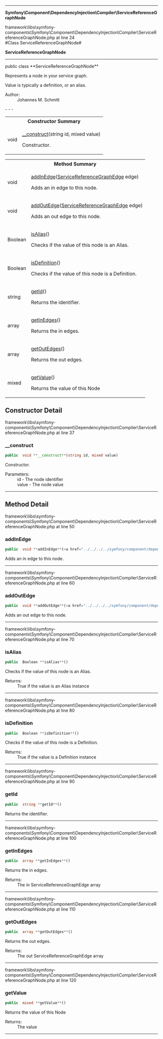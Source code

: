 - - -

**Symfony\Component\DependencyInjection\Compiler\ServiceReferenceGraphNode**
<div class="location">framework\libs\symfony-components\Symfony\Component\DependencyInjection\Compiler\ServiceReferenceGraphNode.php at line 24</div>
#Class ServiceReferenceGraphNode#

**ServiceReferenceGraphNode**


- - -

<p class="signature">public  class **ServiceReferenceGraphNode**</p>

<div class="comment" id="overview_description"><p>Represents a node in your service graph.</p><p>Value is typically a definition, or an alias.</p></div>

<dl>
<dt>Author:</dt>
<dd>Johannes M. Schmitt <schmittjoh@gmail.com></dd>
</dl>
- - -

<table id="summary_constructor">
<tr><th colspan="2">Constructor Summary</th></tr>
<tr>
<td class="type"> void</td>
<td class="description"><p class="name"><a href="#__construct">__construct</a>(string id, mixed value)</p><p class="description">Constructor.</p></td>
</tr>
</table>

<table id="summary_method">
<tr><th colspan="2">Method Summary</th></tr>
<tr>
<td class="type"> void</td>
<td class="description"><p class="name"><a href="#addInEdge">addInEdge</a>(<a href="../../../../symfony/component/dependencyinjection/compiler/servicereferencegraphedge.html">ServiceReferenceGraphEdge</a> edge)</p><p class="description">Adds an in edge to this node.</p></td>
</tr>
<tr>
<td class="type"> void</td>
<td class="description"><p class="name"><a href="#addOutEdge">addOutEdge</a>(<a href="../../../../symfony/component/dependencyinjection/compiler/servicereferencegraphedge.html">ServiceReferenceGraphEdge</a> edge)</p><p class="description">Adds an out edge to this node.</p></td>
</tr>
<tr>
<td class="type"> Boolean</td>
<td class="description"><p class="name"><a href="#isAlias">isAlias</a>()</p><p class="description">Checks if the value of this node is an Alias.</p></td>
</tr>
<tr>
<td class="type"> Boolean</td>
<td class="description"><p class="name"><a href="#isDefinition">isDefinition</a>()</p><p class="description">Checks if the value of this node is a Definition.</p></td>
</tr>
<tr>
<td class="type"> string</td>
<td class="description"><p class="name"><a href="#getId">getId</a>()</p><p class="description">Returns the identifier.</p></td>
</tr>
<tr>
<td class="type"> array</td>
<td class="description"><p class="name"><a href="#getInEdges">getInEdges</a>()</p><p class="description">Returns the in edges.</p></td>
</tr>
<tr>
<td class="type"> array</td>
<td class="description"><p class="name"><a href="#getOutEdges">getOutEdges</a>()</p><p class="description">Returns the out edges.</p></td>
</tr>
<tr>
<td class="type"> mixed</td>
<td class="description"><p class="name"><a href="#getValue">getValue</a>()</p><p class="description">Returns the value of this Node</p></td>
</tr>
</table>

<h2 id="detail_method">Constructor Detail</h2>
<div class="location">framework\libs\symfony-components\Symfony\Component\DependencyInjection\Compiler\ServiceReferenceGraphNode.php at line 37</div>
<h3 id="__construct()">__construct</h3>

```php
public  void **__construct**(string id, mixed value)
```
<div class="details">
<p>Constructor.</p><dl>
<dt>Parameters:</dt>
<dd>id - The node identifier</dd>
<dd>value - The node value</dd>
</dl>
</div>

- - -

<h2 id="detail_method">Method Detail</h2>
<div class="location">framework\libs\symfony-components\Symfony\Component\DependencyInjection\Compiler\ServiceReferenceGraphNode.php at line 50</div>
<h3 id="addInEdge()">addInEdge</h3>

```php
public  void **addInEdge**(<a href="../../../../symfony/component/dependencyinjection/compiler/servicereferencegraphedge.html">ServiceReferenceGraphEdge</a> edge)
```
<div class="details">
<p>Adds an in edge to this node.</p></div>

- - -

<div class="location">framework\libs\symfony-components\Symfony\Component\DependencyInjection\Compiler\ServiceReferenceGraphNode.php at line 60</div>
<h3 id="addOutEdge()">addOutEdge</h3>

```php
public  void **addOutEdge**(<a href="../../../../symfony/component/dependencyinjection/compiler/servicereferencegraphedge.html">ServiceReferenceGraphEdge</a> edge)
```
<div class="details">
<p>Adds an out edge to this node.</p></div>

- - -

<div class="location">framework\libs\symfony-components\Symfony\Component\DependencyInjection\Compiler\ServiceReferenceGraphNode.php at line 70</div>
<h3 id="isAlias()">isAlias</h3>

```php
public  Boolean **isAlias**()
```
<div class="details">
<p>Checks if the value of this node is an Alias.</p><dl>
<dt>Returns:</dt>
<dd>True if the value is an Alias instance</dd>
</dl>
</div>

- - -

<div class="location">framework\libs\symfony-components\Symfony\Component\DependencyInjection\Compiler\ServiceReferenceGraphNode.php at line 80</div>
<h3 id="isDefinition()">isDefinition</h3>

```php
public  Boolean **isDefinition**()
```
<div class="details">
<p>Checks if the value of this node is a Definition.</p><dl>
<dt>Returns:</dt>
<dd>True if the value is a Definition instance</dd>
</dl>
</div>

- - -

<div class="location">framework\libs\symfony-components\Symfony\Component\DependencyInjection\Compiler\ServiceReferenceGraphNode.php at line 90</div>
<h3 id="getId()">getId</h3>

```php
public  string **getId**()
```
<div class="details">
<p>Returns the identifier.</p></div>

- - -

<div class="location">framework\libs\symfony-components\Symfony\Component\DependencyInjection\Compiler\ServiceReferenceGraphNode.php at line 100</div>
<h3 id="getInEdges()">getInEdges</h3>

```php
public  array **getInEdges**()
```
<div class="details">
<p>Returns the in edges.</p><dl>
<dt>Returns:</dt>
<dd>The in ServiceReferenceGraphEdge array</dd>
</dl>
</div>

- - -

<div class="location">framework\libs\symfony-components\Symfony\Component\DependencyInjection\Compiler\ServiceReferenceGraphNode.php at line 110</div>
<h3 id="getOutEdges()">getOutEdges</h3>

```php
public  array **getOutEdges**()
```
<div class="details">
<p>Returns the out edges.</p><dl>
<dt>Returns:</dt>
<dd>The out ServiceReferenceGraphEdge array</dd>
</dl>
</div>

- - -

<div class="location">framework\libs\symfony-components\Symfony\Component\DependencyInjection\Compiler\ServiceReferenceGraphNode.php at line 120</div>
<h3 id="getValue()">getValue</h3>

```php
public  mixed **getValue**()
```
<div class="details">
<p>Returns the value of this Node</p><dl>
<dt>Returns:</dt>
<dd>The value</dd>
</dl>
</div>

- - -

